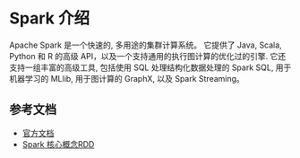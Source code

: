 # Spark 介绍

Apache Spark 是一个快速的, 多用途的集群计算系统。 它提供了 Java, Scala, Python 和 R 的高级 API，以及一个支持通用的执行图计算的优化过的引擎. 它还支持一组丰富的高级工具, 包括使用 SQL 处理结构化数据处理的 Spark SQL, 用于机器学习的 MLlib, 用于图计算的 GraphX, 以及 Spark Streaming。

## 参考文档

- [官方文档](http://doc.codingdict.com/spark/1/)
- [Spark 核心概念RDD](https://www.cnblogs.com/xia520pi/p/8692892.html)
